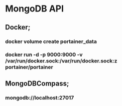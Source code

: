 # MongoDB API
## Docker;
### docker volume create portainer_data
### docker run -d -p 9000:9000 -v /var/run/docker.sock:/var/run/docker.sock:z portainer/portainer

## MongoDBCompass;
### mongodb://localhost:27017

